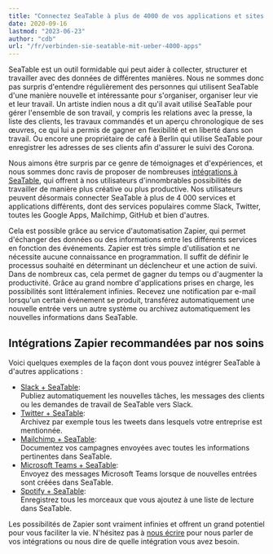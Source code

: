 ```yaml
---
title: "Connectez SeaTable à plus de 4000 de vos applications et sites web préférés"
date: 2020-09-16
lastmod: "2023-06-23"
author: "cdb"
url: "/fr/verbinden-sie-seatable-mit-ueber-4000-apps"
---
```


SeaTable est un outil formidable qui peut aider à collecter, structurer et travailler avec des données de différentes manières. Nous ne sommes donc pas surpris d'entendre régulièrement des personnes qui utilisent SeaTable d'une manière nouvelle et intéressante pour s'organiser, organiser leur vie et leur travail. Un artiste indien nous a dit qu'il avait utilisé SeaTable pour gérer l'ensemble de son travail, y compris les relations avec la presse, la liste des clients, les travaux commandés et un aperçu chronologique de ses œuvres, ce qui lui a permis de gagner en flexibilité et en liberté dans son travail. Ou encore une propriétaire de café à Berlin qui utilise SeaTable pour enregistrer les adresses de ses clients afin d'assurer le suivi des Corona.

Nous aimons être surpris par ce genre de témoignages et d'expériences, et nous sommes donc ravis de proposer de nombreuses [intégrations à SeaTable](/fr/integrations/), qui offrent à nos utilisateurs d'innombrables possibilités de travailler de manière plus créative ou plus productive. Nos utilisateurs peuvent désormais connecter SeaTable à plus de 4 000 services et applications différents, dont des services populaires comme Slack, Twitter, toutes les Google Apps, Mailchimp, GitHub et bien d'autres.

Cela est possible grâce au service d'automatisation Zapier, qui permet d'échanger des données ou des informations entre les différents services en fonction des événements. Zapier est très simple d'utilisation et ne nécessite aucune connaissance en programmation. Il suffit de définir le processus souhaité en déterminant un déclencheur et une action de suivi. Dans de nombreux cas, cela permet de gagner du temps ou d'augmenter la productivité. Grâce au grand nombre d'applications prises en charge, les possibilités sont littéralement infinies. Recevez une notification par e-mail lorsqu'un certain événement se produit, transférez automatiquement une nouvelle entrée vers un autre système ou archivez automatiquement les nouvelles informations dans SeaTable.

## Intégrations Zapier recommandées par nos soins

Voici quelques exemples de la façon dont vous pouvez intégrer SeaTable à d'autres applications :

- [Slack + SeaTable](https://seatable.io/fr/integrations/slack/):  
    Publiez automatiquement les nouvelles tâches, les messages des clients ou les demandes de travail de SeaTable vers Slack.
- [Twitter + SeaTable](https://seatable.io/fr/integrations/):  
    Archivez par exemple tous les tweets dans lesquels votre entreprise est mentionnée.
- [Mailchimp + SeaTable](https://seatable.io/fr/integrations/):  
    Documentez vos campagnes envoyées avec toutes les informations pertinentes dans SeaTable.
- [Microsoft Teams + SeaTable](https://zapier.com/apps/seatable/integrations/microsoft-teams):  
    Envoyez des messages Microsoft Teams lorsque de nouvelles entrées sont créées dans SeaTable.
- [Spotify + SeaTable](https://zapier.com/apps/seatable/integrations/spotify):  
    Enregistrez tous les morceaux que vous ajoutez à une liste de lecture dans SeaTable.

Les possibilités de Zapier sont vraiment infinies et offrent un grand potentiel pour vous faciliter la vie. N'hésitez pas à [nous écrire](/fr/contact/) pour nous parler de vos intégrations ou nous dire de quelle intégration vous avez besoin.
